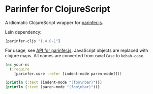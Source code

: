 # Parinfer for ClojureScript

A idiomatic ClojureScript wrapper for [parinfer.js].

Lein dependency:

```clj
[parinfer-cljs "1.4.0-1"]
```

For usage, see [API for parinfer.js].  JavaScript objects are replaced with
clojure maps.  All names are converted from `camelCase` to `kebab-case`.

```clj
(ns your-ns
  (:require
    [parinfer.core :refer [indent-mode paren-mode]]))

(println (:text (indent-mode "(foo\nbar)")))
(println (:text (paren-mode "(foo\nbar)")))
```

[parinfer.js]:https://github.com/shaunlebron/parinfer/tree/master/lib
[API for parinfer.js]:https://github.com/shaunlebron/parinfer/tree/master/lib#api
